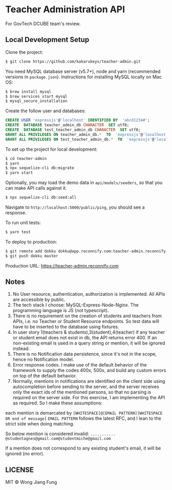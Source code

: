 #  Teacher Administration API

For GovTech DCUBE team's review.

##  Local Development Setup

Clone the project:

```sh
$ git clone https://github.com/kakarukeys/teacher-admin.git
```

You need MySQL database server (v5.7+), node and yarn (recommended versions in `package.json`). Instructions for installing MySQL locally on Mac OS:

```sh
$ brew install mysql
$ brew services start mysql
$ mysql_secure_installation
```

Create the follow user and databases:

```sql
CREATE USER 'expressjs'@'localhost' IDENTIFIED BY  'abcd1234#';
CREATE  DATABASE teacher_admin_db CHARACTER  SET utf8;
CREATE  DATABASE test_teacher_admin_db CHARACTER  SET utf8;
GRANT ALL PRIVILEGES ON teacher_admin_db.*  TO  'expressjs'@'localhost';
GRANT ALL PRIVILEGES ON test_teacher_admin_db.*  TO  'expressjs'@'localhost';
```

To set up the project for local development:

```sh
$ cd teacher-admin
$ yarn
$ npx sequelize-cli db:migrate
$ yarn start
```

Optionally, you may load the demo data in `api/models/seeders`, so that you can make API calls against it.

```sh
$ npx sequelize-cli db:seed:all
```

Navigate to `http://localhost:5000/public/ping`, you should see a response.

To run unit tests:

```sh
$ yarn test
```

To deploy to production:

```sh
$ git remote add dokku dokku@app.reconnify.com:teacher-admin.reconnify.com
$ git push dokku master
```

Production URL: https://teacher-admin.reconnify.com

##  Notes

1. No User resource, authentication, authorization is implemented. All APIs are accessible by public.
2. The tech stack I choose: MySQL-Express-Node-Nginx. The programming language is JS (not typescript).
3. There is no requirement on the creation of students and teachers from APIs, i.e. no Teacher or Student Resource endpoints. So test data will have to be inserted to the database using fixtures.
4. In user story 1(teachers & students),3(student),4(teacher) if any teacher or student email does not exist in db, the API returns error 400. If an non-existing email is used in a query string or mention, it will be ignored instead.
5. There is no Notification data persistence, since it's not in the scope, hence no Notification model.
6. Error response codes. I make use of the default behavior of the framework to supply the codes 400x, 500x, and build any custom errors on top of the default behavior.
7. Normally, mentions in notifications are identified on the client side using autocompletion before sending to the server, and the server receives only the exact ids of the mentioned persons, so that no parsing is required on the server side. For this exercise, I am implementing the API as required. So I make these assumptions:

each mention is demarcated by `[WHITESPACE]@[EMAIL PATTERN][WHITESPACE OR end of message]`
`EMAIL PATTERN` follows the latest RFC, and I lean to the strict side when doing matching.

So below mention is considered invalid:
`........... @studentagnes@gmail.com@studentmiche@gmail.com`

If a mention does not correspond to any existing student's email, it will be ignored (no error).

##  LICENSE

MIT © Wong Jiang Fung
